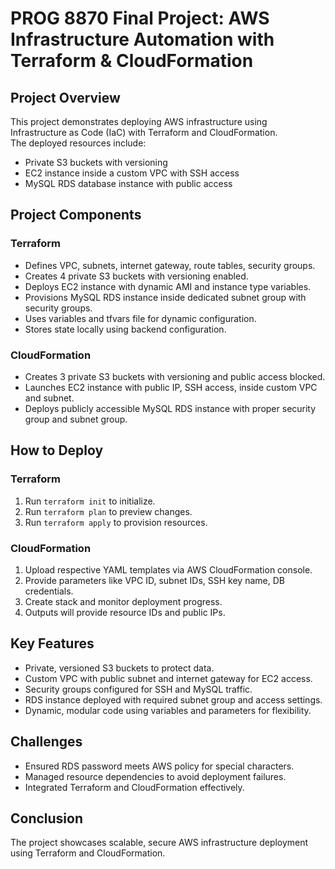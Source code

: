 # PROG 8870 Final Project: AWS Infrastructure Automation with Terraform & CloudFormation

## Project Overview  
This project demonstrates deploying AWS infrastructure using Infrastructure as Code (IaC) with Terraform and CloudFormation.  
The deployed resources include:  
- Private S3 buckets with versioning  
- EC2 instance inside a custom VPC with SSH access  
- MySQL RDS database instance with public access  

## Project Components

### Terraform  
- Defines VPC, subnets, internet gateway, route tables, security groups.  
- Creates 4 private S3 buckets with versioning enabled.  
- Deploys EC2 instance with dynamic AMI and instance type variables.  
- Provisions MySQL RDS instance inside dedicated subnet group with security groups.  
- Uses variables and tfvars file for dynamic configuration.  
- Stores state locally using backend configuration.

### CloudFormation  
- Creates 3 private S3 buckets with versioning and public access blocked.  
- Launches EC2 instance with public IP, SSH access, inside custom VPC and subnet.  
- Deploys publicly accessible MySQL RDS instance with proper security group and subnet group.

## How to Deploy

### Terraform  
1. Run `terraform init` to initialize.  
2. Run `terraform plan` to preview changes.  
3. Run `terraform apply` to provision resources.  

### CloudFormation  
1. Upload respective YAML templates via AWS CloudFormation console.  
2. Provide parameters like VPC ID, subnet IDs, SSH key name, DB credentials.  
3. Create stack and monitor deployment progress.  
4. Outputs will provide resource IDs and public IPs.

## Key Features  
- Private, versioned S3 buckets to protect data.  
- Custom VPC with public subnet and internet gateway for EC2 access.  
- Security groups configured for SSH and MySQL traffic.  
- RDS instance deployed with required subnet group and access settings.  
- Dynamic, modular code using variables and parameters for flexibility.  

## Challenges  
- Ensured RDS password meets AWS policy for special characters.  
- Managed resource dependencies to avoid deployment failures.  
- Integrated Terraform and CloudFormation effectively.  

## Conclusion  
The project showcases scalable, secure AWS infrastructure deployment using Terraform and CloudFormation.



